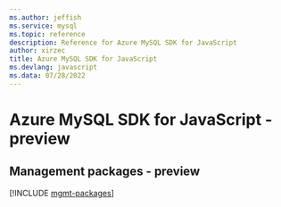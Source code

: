 ```yaml
---
ms.author: jeffish
ms.service: mysql
ms.topic: reference
description: Reference for Azure MySQL SDK for JavaScript
author: xirzec
title: Azure MySQL SDK for JavaScript
ms.devlang: javascript
ms.data: 07/28/2022
---
```

# Azure MySQL SDK for JavaScript - preview

## Management packages - preview
[!INCLUDE [mgmt-packages](mysql-mgmt-index.md)]
